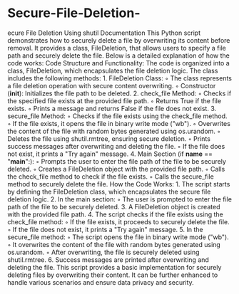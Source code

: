 # Secure-File-Deletion-
ecure File Deletion Using shutil Documentation
This Python script demonstrates how to securely delete a file by overwriting its content before removal. It provides a class, FileDeletion, that allows users to specify a file path and securely delete the file. Below is a detailed explanation of how the code works:
Code Structure and Functionality:
The code is organized into a class, FileDeletion, which encapsulates the file deletion logic. The class includes the following methods:
    1. FileDeletion Class:
        ◦ The class represents a file deletion operation with secure content overwriting.
        ◦ Constructor (__init__): Initializes the file path to be deleted.
    2. check_file Method:
        ◦ Checks if the specified file exists at the provided file path.
        ◦ Returns True if the file exists.
        ◦ Prints a message and returns False if the file does not exist.
    3. secure_file Method:
        ◦ Checks if the file exists using the check_file method.
        ◦ If the file exists, it opens the file in binary write mode ("wb").
        ◦ Overwrites the content of the file with random bytes generated using os.urandom.
        ◦ Deletes the file using shutil.rmtree, ensuring secure deletion.
        ◦ Prints success messages after overwriting and deleting the file.
        ◦ If the file does not exist, it prints a "Try again" message.
    4. Main Section (if __name__ == "__main__":):
        ◦ Prompts the user to enter the file path of the file to be securely deleted.
        ◦ Creates a FileDeletion object with the provided file path.
        ◦ Calls the check_file method to check if the file exists.
        ◦ Calls the secure_file method to securely delete the file.
How the Code Works:
    1. The script starts by defining the FileDeletion class, which encapsulates the secure file deletion logic.
    2. In the main section:
        ◦ The user is prompted to enter the file path of the file to be securely deleted.
    3. A FileDeletion object is created with the provided file path.
    4. The script checks if the file exists using the check_file method:
        ◦ If the file exists, it proceeds to securely delete the file.
        ◦ If the file does not exist, it prints a "Try again" message.
    5. In the secure_file method:
        ◦ The script opens the file in binary write mode ("wb").
        ◦ It overwrites the content of the file with random bytes generated using os.urandom.
        ◦ After overwriting, the file is securely deleted using shutil.rmtree.
    6. Success messages are printed after overwriting and deleting the file.
This script provides a basic implementation for securely deleting files by overwriting their content. It can be further enhanced to handle various scenarios and ensure data privacy and security.
